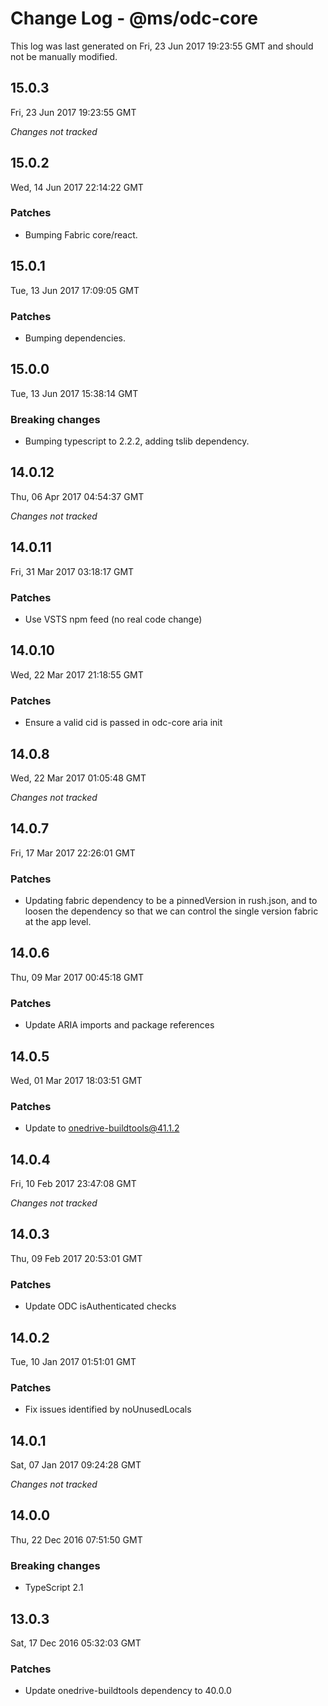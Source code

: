 # Change Log - @ms/odc-core

This log was last generated on Fri, 23 Jun 2017 19:23:55 GMT and should not be manually modified.

## 15.0.3
Fri, 23 Jun 2017 19:23:55 GMT

*Changes not tracked*

## 15.0.2
Wed, 14 Jun 2017 22:14:22 GMT

### Patches

- Bumping Fabric core/react.

## 15.0.1
Tue, 13 Jun 2017 17:09:05 GMT

### Patches

- Bumping dependencies.

## 15.0.0
Tue, 13 Jun 2017 15:38:14 GMT

### Breaking changes

- Bumping typescript to 2.2.2, adding tslib dependency.

## 14.0.12
Thu, 06 Apr 2017 04:54:37 GMT

*Changes not tracked*

## 14.0.11
Fri, 31 Mar 2017 03:18:17 GMT

### Patches

- Use VSTS npm feed (no real code change)

## 14.0.10
Wed, 22 Mar 2017 21:18:55 GMT

### Patches

- Ensure a valid cid is passed in odc-core aria init

## 14.0.8
Wed, 22 Mar 2017 01:05:48 GMT

*Changes not tracked*

## 14.0.7
Fri, 17 Mar 2017 22:26:01 GMT

### Patches

- Updating fabric dependency to be a pinnedVersion in rush.json, and to loosen the dependency so that we can control the single version fabric at the app level.

## 14.0.6
Thu, 09 Mar 2017 00:45:18 GMT

### Patches

- Update ARIA imports and package references

## 14.0.5
Wed, 01 Mar 2017 18:03:51 GMT

### Patches

- Update to onedrive-buildtools@41.1.2

## 14.0.4
Fri, 10 Feb 2017 23:47:08 GMT

*Changes not tracked*

## 14.0.3
Thu, 09 Feb 2017 20:53:01 GMT

### Patches

- Update ODC isAuthenticated checks

## 14.0.2
Tue, 10 Jan 2017 01:51:01 GMT

### Patches

- Fix issues identified by noUnusedLocals

## 14.0.1
Sat, 07 Jan 2017 09:24:28 GMT

*Changes not tracked*

## 14.0.0
Thu, 22 Dec 2016 07:51:50 GMT

### Breaking changes

- TypeScript 2.1

## 13.0.3
Sat, 17 Dec 2016 05:32:03 GMT

### Patches

- Update onedrive-buildtools dependency to 40.0.0

